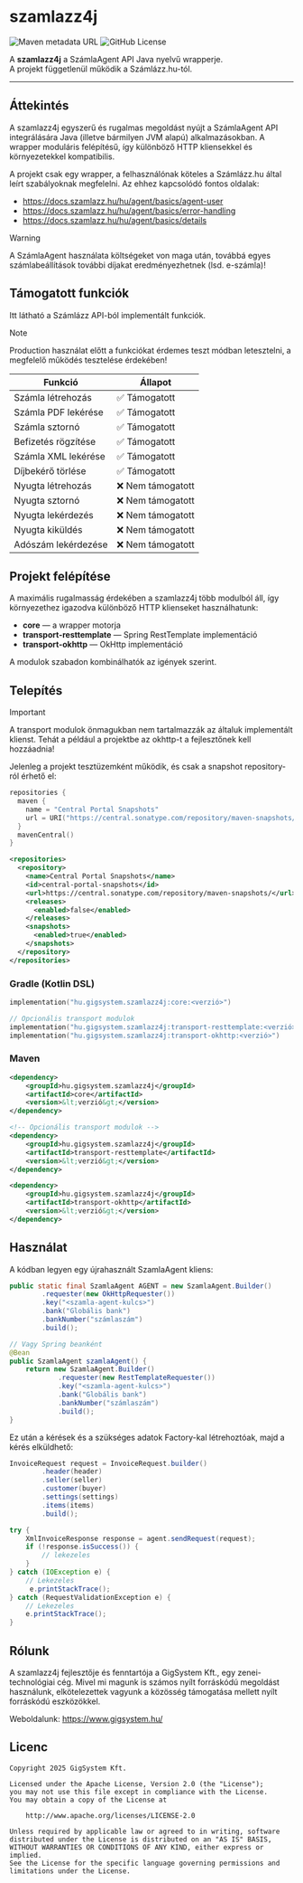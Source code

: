 # szamlazz4j 
![Maven metadata URL](https://img.shields.io/maven-metadata/v?metadataUrl=https%3A%2F%2Fcentral.sonatype.com%2Frepository%2Fmaven-snapshots%2Fhu%2Fgigsystem%2Fszamlazz4j%2Fcore%2Fmaven-metadata.xml&style=for-the-badge) ![GitHub License](https://img.shields.io/github/license/GigSystem/szamlazz4j?style=for-the-badge)



A **szamlazz4j** a SzámlaAgent API Java nyelvű wrapperje.  
A projekt függetlenül működik a Számlázz.hu-tól.

---

## Áttekintés

A szamlazz4j egyszerű és rugalmas megoldást nyújt a SzámlaAgent API integrálására Java (illetve bármilyen JVM alapú) alkalmazásokban. A wrapper moduláris felépítésű, így különböző HTTP kliensekkel és környezetekkel kompatibilis.

A projekt csak egy wrapper, a felhasználónak köteles a Számlázz.hu által leírt szabályoknak megfelelni. Az ehhez kapcsolódó fontos oldalak:
- https://docs.szamlazz.hu/hu/agent/basics/agent-user
- https://docs.szamlazz.hu/hu/agent/basics/error-handling
- https://docs.szamlazz.hu/hu/agent/basics/details

> [!WARNING]  
> A SzámlaAgent használata költségeket von maga után, továbbá egyes számlabeállítások további díjakat eredményezhetnek (lsd. e-számla)!

## Támogatott funkciók

Itt látható a Számlázz API-ból implementált funkciók.

> [!NOTE]  
> Production használat előtt a funkciókat érdemes teszt módban letesztelni, a megfelelő működés tesztelése érdekében!

| Funkció                        | Állapot             |
|-------------------------------|---------------------|
| Számla létrehozás             | ✅ Támogatott        |
| Számla PDF lekérése           | ✅ Támogatott        |
| Számla sztornó                | ✅ Támogatott        |
| Befizetés rögzítése           | ✅ Támogatott    |
| Számla XML lekérése           | ✅ Támogatott    |
| Díjbekérő törlése             | ✅ Támogatott   |
| Nyugta létrehozás             | ❌ Nem támogatott    |
| Nyugta sztornó                | ❌ Nem támogatott    |
| Nyugta lekérdezés             | ❌ Nem támogatott    |
| Nyugta kiküldés              | ❌ Nem támogatott    |
| Adószám lekérdezése           | ❌ Nem támogatott    |


## Projekt felépítése

A maximális rugalmasság érdekében a szamlazz4j több modulból áll, így környezethez igazodva különböző HTTP klienseket használhatunk:

- **core** — a wrapper motorja
- **transport-resttemplate** — Spring RestTemplate implementáció
- **transport-okhttp** — OkHttp implementáció

A modulok szabadon kombinálhatók az igények szerint.

## Telepítés

> [!IMPORTANT]  
> A transport modulok önmagukban nem tartalmazzák az általuk implementált klienst. Tehát a például a projektbe az okhttp-t a fejlesztőnek kell hozzáadnia!


Jelenleg a projekt tesztüzemként működik, és csak a snapshot repository-ról érhető el:
```kotlin
repositories {
  maven {
    name = "Central Portal Snapshots"
    url = URI("https://central.sonatype.com/repository/maven-snapshots/")
  }
  mavenCentral()
}
```

```xml
<repositories>
  <repository>
    <name>Central Portal Snapshots</name>
    <id>central-portal-snapshots</id>
    <url>https://central.sonatype.com/repository/maven-snapshots/</url>
    <releases>
      <enabled>false</enabled>
    </releases>
    <snapshots>
      <enabled>true</enabled>
    </snapshots>
  </repository>
</repositories>
```

### Gradle (Kotlin DSL)
```kotlin
implementation("hu.gigsystem.szamlazz4j:core:<verzió>")

// Opcionális transport modulok
implementation("hu.gigsystem.szamlazz4j:transport-resttemplate:<verzió>")
implementation("hu.gigsystem.szamlazz4j:transport-okhttp:<verzió>")
```

### Maven
```xml
<dependency>
    <groupId>hu.gigsystem.szamlazz4j</groupId>
    <artifactId>core</artifactId>
    <version>&lt;verzió&gt;</version>
</dependency>

<!-- Opcionális transport modulok -->
<dependency>
    <groupId>hu.gigsystem.szamlazz4j</groupId>
    <artifactId>transport-resttemplate</artifactId>
    <version>&lt;verzió&gt;</version>
</dependency>

<dependency>
    <groupId>hu.gigsystem.szamlazz4j</groupId>
    <artifactId>transport-okhttp</artifactId>
    <version>&lt;verzió&gt;</version>
</dependency>
```
## Használat
A kódban legyen egy újrahasznált SzamlaAgent kliens:
```java
public static final SzamlaAgent AGENT = new SzamlaAgent.Builder()
        .requester(new OkHttpRequester())
        .key("<szamla-agent-kulcs>")
        .bank("Globális bank")
        .bankNumber("számlaszám")
        .build();

// Vagy Spring beanként
@Bean
public SzamlaAgent szamlaAgent() {
    return new SzamlaAgent.Builder()
            .requester(new RestTemplateRequester())
            .key("<szamla-agent-kulcs>")
            .bank("Globális bank")
            .bankNumber("számlaszám")
            .build();
}
```
Ez után a kérések és a szükséges adatok Factory-kal létrehoztóak, majd a kérés elküldhető:

```java
InvoiceRequest request = InvoiceRequest.builder()
        .header(header)
        .seller(seller)
        .customer(buyer)
        .settings(settings)
        .items(items)
        .build();

try {
    XmlInvoiceResponse response = agent.sendRequest(request);
    if (!response.isSuccess()) {
        // lekezeles
    }
} catch (IOException e) {
    // Lekezeles
     e.printStackTrace();
} catch (RequestValidationException e) {
    // Lekezeles
    e.printStackTrace();
}
```

## Rólunk
A szamlazz4j fejlesztője és fenntartója a GigSystem Kft., egy zenei-technológiai cég.
Mivel mi magunk is számos nyílt forráskódú megoldást használunk, elkötelezettek vagyunk a közösség támogatása mellett nyílt forráskódú eszközökkel.

Weboldalunk: https://www.gigsystem.hu/

## Licenc

```
Copyright 2025 GigSystem Kft.

Licensed under the Apache License, Version 2.0 (the "License");
you may not use this file except in compliance with the License.
You may obtain a copy of the License at

    http://www.apache.org/licenses/LICENSE-2.0

Unless required by applicable law or agreed to in writing, software
distributed under the License is distributed on an "AS IS" BASIS,
WITHOUT WARRANTIES OR CONDITIONS OF ANY KIND, either express or implied.
See the License for the specific language governing permissions and
limitations under the License.

```